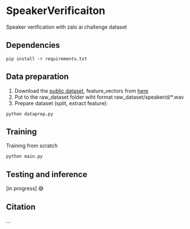 # SpeakerVerificaiton
Speaker verification with zalo ai challenge dataset
## Dependencies
```
pip install -r requirements.txt
```

## Data preparation
1. Download the [public dataset](https://dl.challenge.zalo.ai/voice-verification/data/Train-Test-Data_v2.zip), feature_vectors from [here](https://drive.google.com/drive/folders/1aupNXUi1F17xbtrsvJmf0ABIbRyE0qQc?usp=sharing)
2. Put to the raw_dataset folder wiht format raw_dataset/speakerid/*.wav
3. Prepare dataset (split, extract feature):
```
python dataprep.py
```

## Training
Training from scratch
```
python main.py
```

## Testing and inference
[in progress] 😅

## Citation
...
